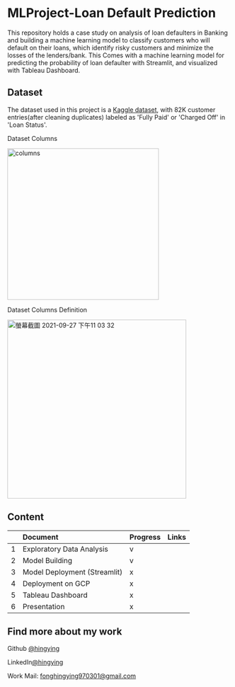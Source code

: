 
# MLProject-Loan Default Prediction


This repository holds a case study on analysis of loan defaulters in Banking and building a machine learning model to classify customers who will default on their loans, which identify risky customers and minimize the losses of the lenders/bank. This Comes with a machine learning model for predicting the probability of loan defaulter with Streamlit, and visualized with Tableau Dashboard. 



## Dataset
The dataset used in this project is a [Kaggle dataset](https://www.kaggle.com/zaurbegiev/my-dataset?select=credit_train.csv), with 82K customer entries(after cleaning duplicates) labeled as 'Fully Paid' or 'Charged Off' in 'Loan Status'.
 
 Dataset Columns
 
 <img width="342" alt="columns" src="https://user-images.githubusercontent.com/84705652/134933393-e1130f02-f28b-4863-a48c-a5d77c9d9e29.png">

Dataset Columns Definition

<img width="404" alt="螢幕截圖 2021-09-27 下午11 03 32" src="https://user-images.githubusercontent.com/84705652/134934802-b4ff110b-1d97-4c04-bf8a-e8429367842b.png">



  ## Content

| |Document | Progress | Links |
| :---   | :--- | :---  |:---  |
| 1 |Exploratory Data Analysis   | v  |     |
| 2 |Model Building     | v  |      |
| 3 |Model Deployment (Streamlit) | x  |      |
| 4 |Deployment on GCP   | x  |      |
| 5 |Tableau Dashboard  | x  |      |
| 6 |Presentation   | x  |      |

  
## Find more about my work

 Github [@hingying](https://www.github.com/hingying)

 LinkedIn[@hingying](https://www.github.com/hingying)

Work Mail: fonghingying970301@gmail.com

  
